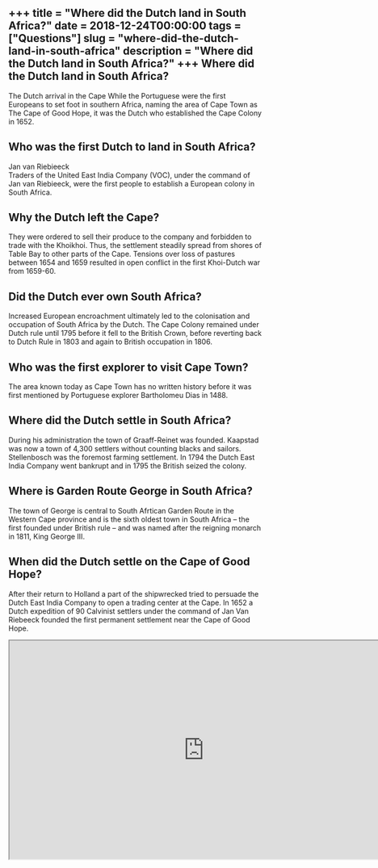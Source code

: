 +++
title = "Where did the Dutch land in South Africa?"
date = 2018-12-24T00:00:00
tags = ["Questions"]
slug = "where-did-the-dutch-land-in-south-africa"
description = "Where did the Dutch land in South Africa?"
+++
Where did the Dutch land in South Africa?
-----------------------------------------

The Dutch arrival in the Cape While the Portuguese were the first Europeans to set foot in southern Africa, naming the area of Cape Town as The Cape of Good Hope, it was the Dutch who established the Cape Colony in 1652.

Who was the first Dutch to land in South Africa?
------------------------------------------------

Jan van Riebieeck  
Traders of the United East India Company (VOC), under the command of Jan van Riebieeck, were the first people to establish a European colony in South Africa.

Why the Dutch left the Cape?
----------------------------

They were ordered to sell their produce to the company and forbidden to trade with the Khoikhoi. Thus, the settlement steadily spread from shores of Table Bay to other parts of the Cape. Tensions over loss of pastures between 1654 and 1659 resulted in open conflict in the first Khoi-Dutch war from 1659-60.

Did the Dutch ever own South Africa?
------------------------------------

Increased European encroachment ultimately led to the colonisation and occupation of South Africa by the Dutch. The Cape Colony remained under Dutch rule until 1795 before it fell to the British Crown, before reverting back to Dutch Rule in 1803 and again to British occupation in 1806.

Who was the first explorer to visit Cape Town?
----------------------------------------------

The area known today as Cape Town has no written history before it was first mentioned by Portuguese explorer Bartholomeu Dias in 1488.

Where did the Dutch settle in South Africa?
-------------------------------------------

During his administration the town of Graaff-Reinet was founded. Kaapstad was now a town of 4,300 settlers without counting blacks and sailors. Stellenbosch was the foremost farming settlement. In 1794 the Dutch East India Company went bankrupt and in 1795 the British seized the colony.

Where is Garden Route George in South Africa?
---------------------------------------------

The town of George is central to South Afrtican Garden Route in the Western Cape province and is the sixth oldest town in South Africa – the first founded under British rule – and was named after the reigning monarch in 1811, King George III.

When did the Dutch settle on the Cape of Good Hope?
---------------------------------------------------

After their return to Holland a part of the shipwrecked tried to persuade the Dutch East India Company to open a trading center at the Cape. In 1652 a Dutch expedition of 90 Calvinist settlers under the command of Jan Van Riebeeck founded the first permanent settlement near the Cape of Good Hope.

<iframe allow="accelerometer; autoplay; clipboard-write; encrypted-media; gyroscope; picture-in-picture" allowfullscreen="" class="__youtube_prefs__  epyt-is-override  no-lazyload" data-no-lazy="1" data-origheight="433" data-origwidth="770" data-skipgform_ajax_framebjll="" height="433" id="_ytid_95506" loading="lazy" src="https://www.youtube.com/embed/NVH7JewfgJg?enablejsapi=1&autoplay=0&cc_load_policy=0&cc_lang_pref=&iv_load_policy=1&loop=0&modestbranding=0&rel=1&fs=1&playsinline=0&autohide=2&theme=dark&color=red&controls=1&" title="YouTube player" width="770"></iframe>